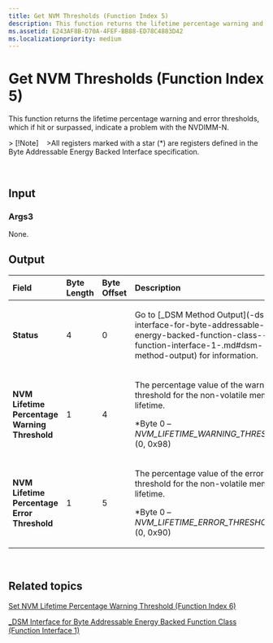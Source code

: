 ```yaml
---
title: Get NVM Thresholds (Function Index 5)
description: This function returns the lifetime percentage warning and error thresholds, which if hit or surpassed, indicate a problem with the NVDIMM-N.
ms.assetid: E243AF8B-D70A-4FEF-BB88-ED78C4883D42
ms.localizationpriority: medium
---
```


# Get NVM Thresholds (Function Index 5)


This function returns the lifetime percentage warning and error thresholds, which if hit or surpassed, indicate a problem with the NVDIMM-N.

&gt; \[!Note\]   
&gt;All registers marked with a star (\*) are registers defined in the Byte Addressable Energy Backed Interface specification.

 

## <span id="Input"></span><span id="input"></span><span id="INPUT"></span>Input


### <span id="Args3"></span><span id="args3"></span><span id="ARGS3"></span>Args3

None.

## <span id="Output"></span><span id="output"></span><span id="OUTPUT"></span>Output


<table>
<colgroup>
<col width="25%" />
<col width="25%" />
<col width="25%" />
<col width="25%" />
</colgroup>
<thead>
<tr class="header">
<th align="left">Field</th>
<th align="left">Byte Length</th>
<th align="left">Byte Offset</th>
<th align="left">Description</th>
</tr>
</thead>
<tbody>
<tr class="odd">
<td align="left"><strong>Status</strong></td>
<td align="left">4</td>
<td align="left">0</td>
<td align="left"><p>Go to [_DSM Method Output](-dsm-interface-for-byte-addressable-energy-backed-function-class--function-interface-1-.md#dsm-method-output) for information.</p></td>
</tr>
<tr class="even">
<td align="left"><strong>NVM Lifetime Percentage Warning Threshold</strong></td>
<td align="left">1</td>
<td align="left">4</td>
<td align="left"><p>The percentage value of the warning threshold for the non-volatile memory lifetime.</p>
<p>*Byte 0 – <em>NVM_LIFETIME_WARNING_THRESHOLD</em> (0, 0x98)</p></td>
</tr>
<tr class="odd">
<td align="left"><strong>NVM Lifetime Percentage Error Threshold</strong></td>
<td align="left">1</td>
<td align="left">5</td>
<td align="left"><p>The percentage value of the error threshold for the non-volatile memory lifetime.</p>
<p>*Byte 0 – <em>NVM_LIFETIME_ERROR_THRESHOLD</em> (0, 0x90)</p></td>
</tr>
</tbody>
</table>

 

## <span id="related_topics"></span>Related topics


[Set NVM Lifetime Percentage Warning Threshold (Function Index 6)](set-nvm-lifetime-percentage-warning-threshold--function-index-6-.md)

[\_DSM Interface for Byte Addressable Energy Backed Function Class (Function Interface 1)](-dsm-interface-for-byte-addressable-energy-backed-function-class--function-interface-1-.md)

 

 






